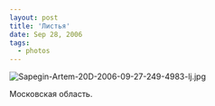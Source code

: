 ```yaml
---
layout: post
title: 'Листья'
date: Sep 28, 2006
tags:
  - photos
---
```


![Sapegin-Artem-20D-2006-09-27-249-4983-lj.jpg](upload://Sapegin-Artem-20D-2006-09-27-249-4983-lj.jpg)

Московская область.
